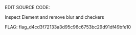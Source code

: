 EDIT SOURCE CODE:

Inspect Element and remove blur and checkers

FLAG: flag_d4cd3f72133a3d95c96c6753bc29d91df49bfe10